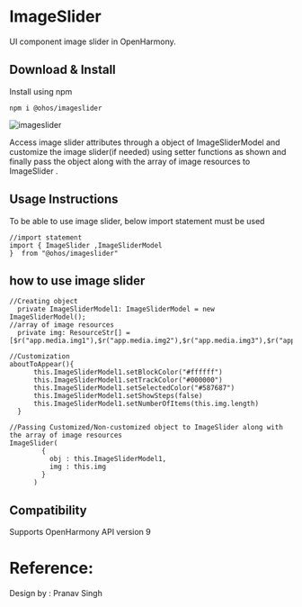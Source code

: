 # ImageSlider

UI component image slider in OpenHarmony.

## Download & Install

Install using npm

```npm i @ohos/imageslider```

![imageslider](https://user-images.githubusercontent.com/84433855/177676137-a2f8a81d-b49c-47b3-9a57-0078b7f7a9f7.png)

Access image slider attributes through a object of ImageSliderModel and customize the image slider(if needed) using setter functions as
shown and finally pass the object along with the array of image resources to ImageSlider .

## Usage Instructions

To be able to use image slider, below import statement must be used

```ets
//import statement
import { ImageSlider ,ImageSliderModel
}  from "@ohos/imageslider"
```
## how to use image slider
```ets
//Creating object
  private ImageSliderModel1: ImageSliderModel = new ImageSliderModel();
//array of image resources
  private img: ResourceStr[] = [$r("app.media.img1"),$r("app.media.img2"),$r("app.media.img3"),$r("app.media.img4"),$r("app.media.img5")]
```
```ets
//Customization
aboutToAppear(){
      this.ImageSliderModel1.setBlockColor("#ffffff")
      this.ImageSliderModel1.setTrackColor("#000000")
      this.ImageSliderModel1.setSelectedColor("#587687")
      this.ImageSliderModel1.setShowSteps(false)
      this.ImageSliderModel1.setNumberOfItems(this.img.length)
  }
```
```ets
//Passing Customized/Non-customized object to ImageSlider along with the array of image resources
ImageSlider(
        {
          obj : this.ImageSliderModel1,
          img : this.img
        }
      )
```

## Compatibility
Supports OpenHarmony API version 9

# Reference:

Design by : Pranav Singh
